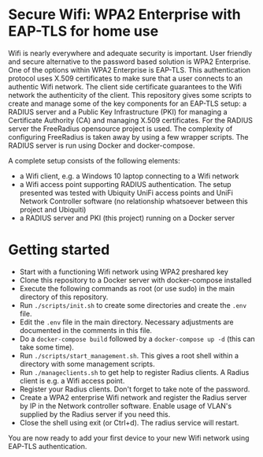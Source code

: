 # Secure Wifi: WPA2 Enterprise with EAP-TLS for home use
Wifi is nearly everywhere and adequate security is important. User friendly and secure alternative to the password based solution is WPA2 Enterprise. One of the options within WPA2 Enterprise is EAP-TLS. This authentication protocol uses X.509 certificates to make sure that a user connects to an authentic Wifi network. The client side certificate guarantees to the Wifi network the authenticity of the client. This repository gives some scripts to create and manage some of the key components for an EAP-TLS setup: a RADIUS server and a Public Key Infrastructure (PKI) for managing a Certificate Authority (CA) and managing X.509 certificates. For the RADIUS server the FreeRadius opensource project is used. The complexity of configuring FreeRadius is taken away by using a few wrapper scripts. The RADIUS server is run using Docker and docker-compose.

A complete setup consists of the following elements:
- a Wifi client, e.g. a Windows 10 laptop connecting to a Wifi network
- a Wifi access point supporting RADIUS authentication. The setup presented was tested with Ubiquity UniFi access points and UniFi Network Controller software (no relationship whatsoever between this project and Ubiquiti)
- a RADIUS server and PKI (this project) running on a Docker server

# Getting started
- Start with a functioning Wifi network using WPA2 preshared key
- Clone this repository to a Docker server with docker-compose installed
- Execute the following commands as root (or use sudo) in the main directory of this repository.
- Run `./scripts/init.sh` to create some directories and create the `.env` file.
- Edit the `.env` file in the main directory. Necessary adjustments are documented in the comments in this file.
- Do a `docker-compose build` followed by a `docker-compose up -d` (this can take some time).
- Run `./scripts/start_management.sh`. This gives a root shell within a directory with some management scripts.
- Run `./manageclients.sh` to get help to register Radius clients. A Radius client is e.g. a Wifi access point.
- Register your Radius clients. Don't forget to take note of the password.
- Create a WPA2 enterprise Wifi network and register the Radius server by IP in the Network controller software. Enable usage of VLAN's supplied by the Radius server if you need this.
- Close the shell using exit (or Ctrl+d).  The radius service will restart.

You are now ready to add your first device to your new Wifi network using EAP-TLS authentication. 

